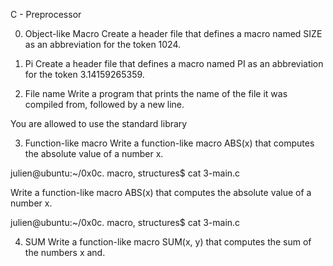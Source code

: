 C - Preprocessor

0. Object-like Macro
Create a header file that defines a macro named SIZE as an abbreviation for the token 1024.

1. Pi
Create a header file that defines a macro named PI as an abbreviation for the token 3.14159265359.

2. File name
Write a program that prints the name of the file it was compiled from, followed by a new line.

You are allowed to use the standard library

3. Function-like macro
Write a function-like macro ABS(x) that computes the absolute value of a number x.

julien@ubuntu:~/0x0c. macro, structures$ cat 3-main.c

Write a function-like macro ABS(x) that computes the absolute value of a number x.

julien@ubuntu:~/0x0c. macro, structures$ cat 3-main.c

4. SUM
Write a function-like macro SUM(x, y) that computes the sum of the numbers x and.

